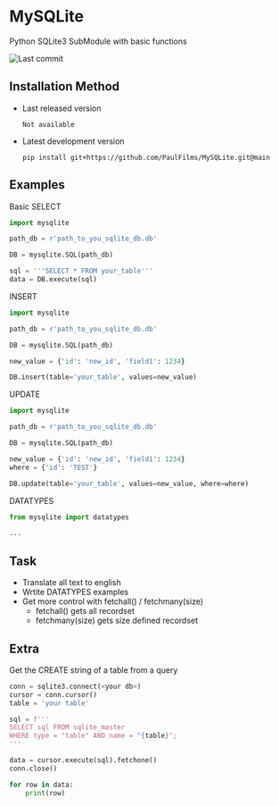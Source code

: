 # MySQLite
Python SQLite3 SubModule with basic functions

![Last commit](https://img.shields.io/github/last-commit/PaulFilms/MySQLite?label=Último%20commit)


## Installation Method

- Last released version

   ```plaintext
   Not available
   ```

- Latest development version

   ```plaintext
   pip install git+https://github.com/PaulFilms/MySQLite.git@main
   ```

## Examples

Basic SELECT
```Python
import mysqlite

path_db = r'path_to_you_sqlite_db.db'

DB = mysqlite.SQL(path_db)

sql = '''SELECT * FROM your_table'''
data = DB.execute(sql)
```

INSERT
```Python
import mysqlite

path_db = r'path_to_you_sqlite_db.db'

DB = mysqlite.SQL(path_db)

new_value = {'id': 'new_id', 'field1': 1234}

DB.insert(table='your_table', values=new_value)
```

UPDATE
```Python
import mysqlite

path_db = r'path_to_you_sqlite_db.db'

DB = mysqlite.SQL(path_db)

new_value = {'id': 'new_id', 'field1': 1234}
where = {'id': 'TEST'}

DB.update(table='your_table', values=new_value, where=where)
```

DATATYPES
```Python
from mysqlite import datatypes

...
```

## Task
   - Translate all text to english
   - Wrtite DATATYPES examples
   - Get more control with fetchall() / fetchmany(size)
      - fetchall() gets all recordset
      - fetchmany(size) gets size defined recordset


## Extra

Get the CREATE string of a table from a query

```Python
conn = sqlite3.connect(<your db>)
cursor = conn.cursor()
table = 'your table'

sql = f'''
SELECT sql FROM sqlite_master 
WHERE type = "table" AND name = "{table}";
'''

data = cursor.execute(sql).fetchone()
conn.close()

for row in data:
    print(row)
```